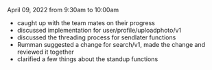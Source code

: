 April 09, 2022 from 9:30am to 10:00am

* caught up with the team mates on their progress
* discussed implementation for user/profile/uploadphoto/v1
* discussed the threading process for sendlater functions
* Rumman suggested a change for search/v1, made the change and reviewed it together
* clarified a few things about the standup functions